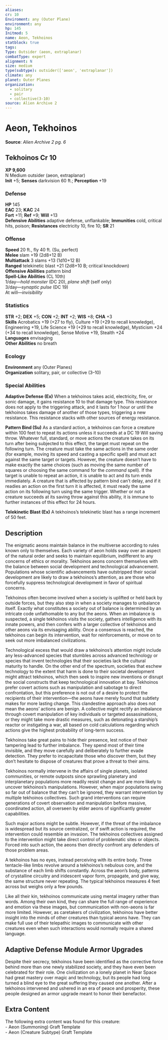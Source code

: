 ```yaml
---
aliases: 
cr: 10
Enviroment: any (Outer Plane)
environment: any
hp: 145
Initmod: 5
name: Aeon, Tekhoinos
statblock: true
tags: 
Type: Outsider (aeon, extraplanar)
combatType: expert
alignment: N
size: medium
type(subtype): outsider(['aeon', 'extraplanar'])
climate: any
planet: Outer Planes
organization:
  - solitary
  - pair
  - collective(3-10)
source: Alien Archive 2
---
```


# Aeon, Tekhoinos

**Source**:  _Alien Archive 2 pg. 6_

## Tekhoinos Cr 10

**XP 9,600**  
N Medium outsider (aeon, extraplanar)  
**Init** +5; **Senses** darkvision 60 ft.; **Perception** +19  

### Defense

**HP** 145  
**EAC** 23; **KAC** 24  
**Fort** +11; **Ref** +9; **Will** +13  
**Defensive Abilities** adaptive defense, unflankable; **Immunities** cold, critical hits, poison; **Resistances** electricity 10, fire 10; **SR** 21  

### Offense

**Speed** 20 ft., fly 40 ft. (Su, perfect)  
**Melee** slam +19 (2d8+12 B)  
**Multiattack** 3 slams +13 (1d10+12 B)  
**Ranged** telekinetic blast +21 (2d8+10 B; critical knockdown)  
**Offensive Abilities** pattern bind  
**Spell-Like Abilities** (CL 10th)  
1/day—_hold monster_ (DC 20), _plane shift_ (self only)  
3/day—_synaptic pulse_ (DC 19)  
At will—_invisibility_

### Statistics

**STR** +2; **DEX** +5; **CON** +2; **INT** +2; **WIS** +8; **CHA** +3  
**Skills** Acrobatics +19 (+27 to fly), Culture +19 (+29 to recall knowledge), Engineering +19, Life Science +19 (+29 to recall knowledge), Mysticism +24 (+34 to recall knowledge), Sense Motive +19, Stealth +24  
**Languages** envisaging  
**Other Abilities** no breath

### Ecology

**Environment** any (Outer Planes)  
**Organization** solitary, pair, or collective (3–10)

### Special Abilities

**Adaptive Defense (Ex)** When a tekhoinos takes acid, electricity, fire, or sonic damage, it gains resistance 10 to that damage type. This resistance does not apply to the triggering attack, and it lasts for 1 hour or until the tekhoinos takes damage of another of those types, triggering a new resistance. This resistance stacks with other sources of energy resistance.

**Pattern Bind (Su)** As a standard action, a tekhoinos can force a creature within 100 feet to repeat its actions unless it succeeds at a DC 19 Will saving throw. Whatever full, standard, or move actions the creature takes on its turn after being subjected to this effect, the target must repeat on the following turn. The creature must take the same actions in the same order (for example, moving its speed and casting a specific spell) and must act against the same target or targets. However, the creature doesn’t have to make exactly the same choices (such as moving the same number of squares or choosing the same command for the _command_ spell). If the target is unable to repeat an action, it is unable to act and its turn ends immediately. A creature that is affected by pattern bind can’t delay, and if it readies an action on the first turn it is affected, it must ready the same action on its following turn using the same trigger. Whether or not a creature succeeds at its saving throw against this ability, it is immune to further instances of this effect for 24 hours.

**Telekinetic Blast (Ex)** A tekhoinos’s telekinetic blast has a range increment of 50 feet.

## Description

The enigmatic aeons maintain balance in the multiverse according to rules known only to themselves. Each variety of aeon holds sway over an aspect of the natural order and seeks to maintain equilibrium, indifferent to any concerns of ethics or morality. Tekhoinos aeons concern themselves with the balance between social development and technological advancement. Populations whose scientific advancements have outstripped their social development are likely to draw a tekhoinos’s attention, as are those who forcefully suppress technological development in favor of spiritual concerns.

Tekhoinos often become involved when a society is uplifted or held back by outside forces, but they also step in when a society manages to unbalance itself. Exactly what constitutes a society out of balance is determined by an intricate code unfathomable to any but the aeons. When an imbalance is suspected, a single tekhoinos visits the society, gathers intelligence with its innate powers, and then confers with a larger collective of tekhoinos and other aeons via its envisaging ability. Once a consensus is reached, the tekhoinos can begin its intervention, wait for reinforcements, or move on to seek out more imbalanced civilizations.

Technological excess that would draw a tekhoinos’s attention might include any less-advanced species that stumbles across advanced technology or species that invent technologies that their societies lack the cultural maturity to handle. On the other end of the spectrum, societies that eschew technology to the extent that harm is done to their societal development might attract tekhoinos, which then seek to inspire new inventions or disrupt the social constructs that keep technological innovation at bay. Tekhoinos prefer covert actions such as manipulation and sabotage to direct confrontation, but this preference is not out of a desire to protect the recipients of their intervention—the aeons have merely found that subtlety makes for more lasting change. This clandestine approach also does not mean the aeons’ actions are benign. A collective might rectify an imbalance through covert manipulation of key individuals or targeted assassinations, or they might take more drastic measures, such as detonating a starship’s reactor or instigating a war, all based on cold calculations regarding which actions give the highest probability of long-term success.

Tekhoinos take great pains to hide their presence, lest notice of their tampering lead to further imbalance. They spend most of their time invisible, and they move carefully and deliberately to further evade detection. They prefer to incapacitate those who discover them, but they don’t hesitate to dispose of creatures that prove a threat to their aims.

Tekhoinos normally intervene in the affairs of single planets, isolated communities, or remote outposts since sprawling planetary and interplanetary populations more readily resist change and are more likely to uncover tekhoinos’s manipulations. However, when major populations swing so far out of balance that they can’t be ignored, they warrant intervention by multiple tekhoinos collectives. Such grand interventions can require generations of covert observation and manipulation before massive, coordinated action, all overseen by elder aeons of significantly greater capabilities.

Such major actions might be subtle. However, if the threat of the imbalance is widespread but its source centralized, or if swift action is required, the intervention could resemble an invasion. The tekhoinos collectives assigned to the intervention might take direct control of problematic sites or objects. Forced into such action, the aeons then directly confront any defenders of those problem areas.

A tekhoinos has no eyes, instead perceiving with its entire body. Three tentacle-like limbs revolve around a tekhoinos’s nebulous core, and the substance of each limb shifts constantly. Across the aeon’s body, patterns of crystalline circuitry and iridescent vapor form, propagate, and give way, the same structure never repeating. The typical tekhoinos measures 4 feet across but weighs only a few pounds.

Like all their kin, tekhoinos communicate using mental imagery rather than words. Among their own kind, they can share the full range of experience and emotion via these images, but communication with non-aeons is far more limited. However, as caretakers of civilization, tekhoinos have better insight into the minds of other creatures than typical aeons have. They can make full use of their telepathic images to communicate with other creatures even when such interactions would normally require a shared language.

## Adaptive Defense Module Armor Upgrades

Despite their secrecy, tekhoinos have been identified as the corrective force behind more than one newly stabilized society, and they have even been celebrated for their role. One civilization on a lonely planet in Near Space had great mastery over magic and technology, but its people had long turned a blind eye to the great suffering they caused one another. After a tekhoinos intervened and ushered in an era of peace and prosperity, these people designed an armor upgrade meant to honor their benefactor.

## Extra Content

The following extra content was found for this creature:  
\- Aeon (Summoning) Graft Template  
\- Aeon (Creature Subtype) Graft Template


